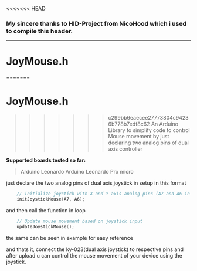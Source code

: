 <<<<<<< HEAD
### My sincere thanks to HID-Project from NicoHood which i used to compile this header.

----------------------------------------------------------------------------------------------------------
# JoyMouse.h

=======
# JoyMouse.h
>>>>>>> c299bb6eaecee27773804c94236b778b7edf8c62
An Arduino Library to simplify code to control Mouse movement by just declaring two analog pins of dual axis controller

**Supported boards tested so far:**
>Arduino Leonardo
>Arduino Leonardo Pro micro

just declare the two analog pins of dual axis joystick in setup in this format

```c
    // Initialize joystick with X and Y axis analog pins (A7 and A6 in this case)
    initJoystickMouse(A7, A6);
```

and then call the function in loop

```c
    // Update mouse movement based on joystick input
    updateJoystickMouse();
```
the same can be seen in example for easy reference

and thats it, connect the ky-023(dual axis joystick) to respective pins and after upload u can control the mouse movement of your device using the joystick.
